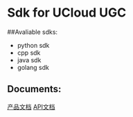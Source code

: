 # Sdk for UCloud UGC

##Avaliable sdks:
- python sdk
- cpp sdk
- java sdk
- golang sdk

## Documents:
[产品文档][1]
[API文档][2]

[1]:https://docs.ucloud.cn/compute/ugc/index.html
[2]:https://doc.ucloud.cn/api/ugc-api/index
